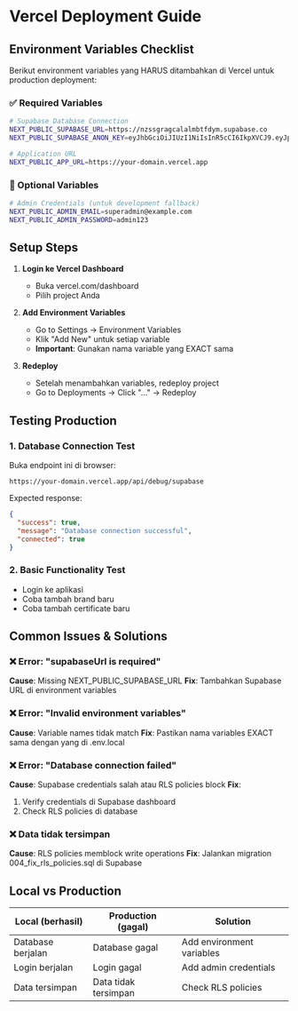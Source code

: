 # Vercel Deployment Guide

## Environment Variables Checklist

Berikut environment variables yang HARUS ditambahkan di Vercel untuk production deployment:

### ✅ Required Variables

```bash
# Supabase Database Connection
NEXT_PUBLIC_SUPABASE_URL=https://nzssgragcalalmbtfdym.supabase.co
NEXT_PUBLIC_SUPABASE_ANON_KEY=eyJhbGciOiJIUzI1NiIsInR5cCI6IkpXVCJ9.eyJpc3MiOiJzdXBhYmFzZSIsInJlZiI6Im56c3NncmFnY2FsYWxtYnRmZHltIiwicm9sZSI6ImFub24iLCJpYXQiOjE3NTkxODI2NzMsImV4cCI6MjA3NDc1ODY3M30.fgvaXAnmCmTqgCY9LMExcaFv0yR1wMsXfQ6jOoCQ_to

# Application URL
NEXT_PUBLIC_APP_URL=https://your-domain.vercel.app
```

### 🔧 Optional Variables

```bash
# Admin Credentials (untuk development fallback)
NEXT_PUBLIC_ADMIN_EMAIL=superadmin@example.com
NEXT_PUBLIC_ADMIN_PASSWORD=admin123
```

## Setup Steps

1. **Login ke Vercel Dashboard**
   - Buka vercel.com/dashboard
   - Pilih project Anda

2. **Add Environment Variables**
   - Go to Settings → Environment Variables
   - Klik "Add New" untuk setiap variable
   - **Important**: Gunakan nama variable yang EXACT sama

3. **Redeploy**
   - Setelah menambahkan variables, redeploy project
   - Go to Deployments → Click "..." → Redeploy

## Testing Production

### 1. Database Connection Test
Buka endpoint ini di browser:
```
https://your-domain.vercel.app/api/debug/supabase
```

Expected response:
```json
{
  "success": true,
  "message": "Database connection successful",
  "connected": true
}
```

### 2. Basic Functionality Test
- Login ke aplikasi
- Coba tambah brand baru
- Coba tambah certificate baru

## Common Issues & Solutions

### ❌ Error: "supabaseUrl is required"
**Cause**: Missing NEXT_PUBLIC_SUPABASE_URL
**Fix**: Tambahkan Supabase URL di environment variables

### ❌ Error: "Invalid environment variables"
**Cause**: Variable names tidak match
**Fix**: Pastikan nama variables EXACT sama dengan yang di .env.local

### ❌ Error: "Database connection failed"
**Cause**: Supabase credentials salah atau RLS policies block
**Fix**:
1. Verify credentials di Supabase dashboard
2. Check RLS policies di database

### ❌ Data tidak tersimpan
**Cause**: RLS policies memblock write operations
**Fix**: Jalankan migration 004_fix_rls_policies.sql di Supabase

## Local vs Production

| Local (berhasil) | Production (gagal) | Solution |
|-----------------|-------------------|----------|
| Database berjalan | Database gagal | Add environment variables |
| Login berjalan | Login gagal | Add admin credentials |
| Data tersimpan | Data tidak tersimpan | Check RLS policies |